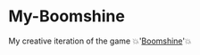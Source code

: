 # My-Boomshine
My creative iteration of the game 💥'[Boomshine](https://www.freewebarcade.com/game/boomshine/)'💥
